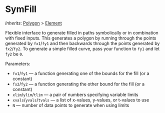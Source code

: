 # SymFill

*Inherits*: [Polygon](/docs/polygon) > [Element](/docs/element)

Flexible interface to generate filled in paths symbolically or in combination with fixed inputs. This generates a polygon by running through the points generated by `fx1`/`fy1` and then backwards through the points generated by `fx2`/`fy2`. To generate a simple filled curve, pass your function to `fy1` and let `fy2` be `0`.

Parameters:
- `fx1`/`fy1` — a function generating one of the bounds for the fill (or a constant)
- `fx2`/`fy2` — a function generating the other bound for the fill (or a constant)
- `xlim`/`ylim`/`tlim` — a pair of numbers specifying variable limits
- `xvals`/`yvals`/`tvals` — a list of x-values, y-values, or t-values to use
- `N` — number of data points to generate when using limits
